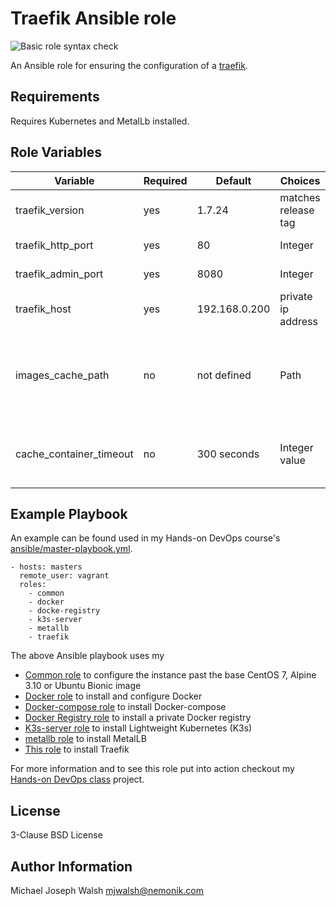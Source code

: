 # Traefik Ansible role

![Basic role syntax check](https://github.com/nemonik/traefik-role/workflows/Basic%20role%20syntax%20check/badge.svg)

An Ansible role for ensuring the configuration of a [traefik](https://containo.us/traefik/).

## Requirements

Requires Kubernetes and MetalLb installed.

## Role Variables

| Variable                | Required | Default               | Choices             | Comments                                         |
|-------------------------|----------|-----------------------|---------------------|--------------------------------------------------|
| traefik_version         | yes      | 1.7.24                | matches release tag | metallb version to install                       |
| traefik_http_port       | yes      | 80                    | Integer             | configures http port                             |
| traefik_admin_port      | yes      | 8080                  | Integer             | configures admin port                            |
| traefik_host            | yes      | 192.168.0.200         | private ip address  | configures ip address for traefik                |
| images_cache_path       | no       | not defined           | Path                | Path to folder used to cache saved Docker images |
| cache_container_timeout | no       | 300 seconds           | Integer value       | Number of seconds before Ansible times out       |

## Example Playbook

An example can be found used in my Hands-on DevOps course's [ansible/master-playbook.yml](https://github.com/nemonik/hands-on-DevOps/blob/master/ansible/master-playbook.yml).

```
- hosts: masters
  remote_user: vagrant
  roles:
    - common
    - docker
    - docke-registry
    - k3s-server
    - metallb
    - traefik
```

The above Ansible playbook uses my

- [Common role](https://github.com/nemonik/common-role) to configure the instance past the base CentOS 7, Alpine 3.10 or Ubuntu Bionic image
- [Docker role](https://github.com/nemonik/docker-role) to install and configure Docker
- [Docker-compose role](https://github.com/nemonik/docker-compose-role) to install Docker-compose
- [Docker Registry role](https://github.com/nemonik/docker-registry-role) to install a private Docker registry
- [K3s-server role](https://github.com/nemonik/k3s-server-role) to install Lightweight Kubernetes (K3s)
- [metallb role](https://github.com/nemonik/metallb-role) to install MetalLB
- [This role](https://github.com/nemonik/traefik-role) to install Traefik

For more information and to see this role put into action checkout my [Hands-on DevOps class](https://github.com/nemonik/hands-on-DevOps) project.

## License

3-Clause BSD License

## Author Information

Michael Joseph Walsh <mjwalsh@nemonik.com>
